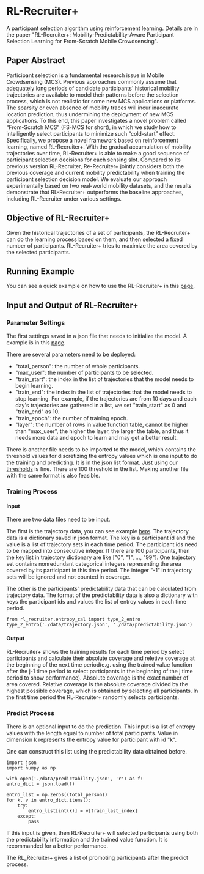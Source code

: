 # RL-Recruiter+

A participant selection algorithm using reinforcement learning. Details are in the paper "RL-Recruiter+: Mobility-Predictability-Aware Participant Selection Learning for From-Scratch Mobile Crowdsensing".

## Paper Abstract

Participant selection is a fundamental research issue in Mobile Crowdsensing (MCS). Previous approaches commonly assume that adequately long periods of candidate participants' historical mobility trajectories are available to model their patterns before the selection process, which is not realistic for some new MCS applications or platforms. The sparsity or even absence of mobility traces will incur inaccurate location prediction, thus undermining the deployment of new MCS applications. To this end, this paper investigates a novel problem called “From-Scratch MCS” (FS-MCS for short), in which we study how to intelligently select participants to minimize such “cold-start” effect. Specifically, we propose a novel framework based on reinforcement learning, named RL-Recruiter+. With the gradual accumulation of mobility trajectories over time, RL-Recruiter+ is able to make a good sequence of participant selection decisions for each sensing slot. Compared to its previous version RL-Recruiter, Re-Recruiter+ jointly considers both the previous coverage and current mobility predictability when training the participant selection decision model. We evaluate our approach experimentally based on two real-world mobility datasets, and the results demonstrate that RL-Recruiter+ outperforms the baseline approaches, including RL-Recruiter under various settings.

## Objective of RL-Recruiter+

Given the historical trajectories of a set of participants, the RL-Recruiter+ can do the learning process based on them, and then selected a fixed number of participants. RL-Recruiter+ tries to maximize the area covered by the selected participants.

## Running Example

You can see a quick example on how to use the RL-Recruiter+ in this [page](https://github.com/chungdz/RL-Recruiter-Plus/blob/master/example/run_example.ipynb).

## Input and Output of RL-Recruiter+

### Parameter Settings
The first settings saved in a json file that needs to initialize the model. A example is in this [page](https://github.com/chungdz/RL-Recruiter-Plus/blob/master/example/data/para_settings.json).

There are several parameters need to be deployed:
* "total_person": the number of whole participants.
* "max_user": the number of participants to be selected.
* "train_start": the index in the list of trajectories that the model needs to begin learning.
* "train_end": the index in the list of trajectories that the model needs to stop learning. For example, if the trajectories are from 10 days and each day's trajectories are gathered in a list, we set "train_start" as 0 and "train_end" as 10.
* "train_epoch": the number of training epoch.
* "layer": the number of rows in value function table, cannot be higher than "max_user", the higher the layer, the larger the table, and thus it needs more data and epoch to learn and may get a better result.

There is another file needs to be imported to the model, which contains the threshold values for discretizing the entropy values which is one input to do the training and predicting. It is in the json list format. Just using our [thresholds](https://github.com/chungdz/RL-Recruiter-Plus/blob/master/example/data/thres.json) is fine. There are 100 threshold in the list. Making another file with the same format is also feasible. 

### Training Process

#### Input
There are two data files need to be input. 

The first is the trajectory data, you can see example [here](https://github.com/chungdz/RL-Recruiter-Plus/blob/master/example/data/trajectory.json). The trajectory data is a dictionary saved in json format. The key is a participant id and the value is a list of trajectory sets in each time period. The participant ids need to be mapped into consecutive integer. If there are 100 participants, then the key list in trajectory dictionary are like ["0", "1", ..., "99"]. One trajectory set contains nonredundant categorical integers representing the area covered by its participant in this time period. The integer "-1" in trajectory sets will be ignored and not counted in coverage.

The other is the participants' predictability data that can be calculated from trajectory data. The format of the predictability data is also a dictionary with keys the participant ids and values the list of entroy values in each time period.

    from rl_recruiter.entropy_cal import type_2_entro
    type_2_entro('./data/trajectory.json', './data/predictability.json')

#### Output
RL-Recruiter+ shows the training results for each time period by select participants and calculate their absolute coverage and reletive coverage at the beginning of the next time period(e.g. using the trained value function after the j-1 time period to select participants in the beginning of the j time period to show performance). Absolute coverage is the exact number of area covered. Relative coverage is the absolute coverage divided by the highest possible coverage, which is obtained by selecting all participants. In the first time period the RL-Recruiter+ randomly selects participants.

### Predict Process

There is an optional input to do the prediction. This input is a list of entropy values with the length equal to number of total participants. Value in dimension k represents the entropy value for participant with id "k". 

One can construct this list using the predictability data obtained before.

    import json
    import numpy as np

    with open('./data/predictability.json', 'r') as f:
    entro_dict = json.load(f)

    entro_list = np.zeros((total_person))
    for k, v in entro_dict.items():
        try:
            entro_list[int(k)] = v[train_last_index]
        except:
            pass

 If this input is given, then RL-Recruiter+ will selected participants using both the predictability information and the trained value function. It is recommanded for a better performance. 

 The RL_Recruiter+ gives a list of promoting participants after the predict process.
